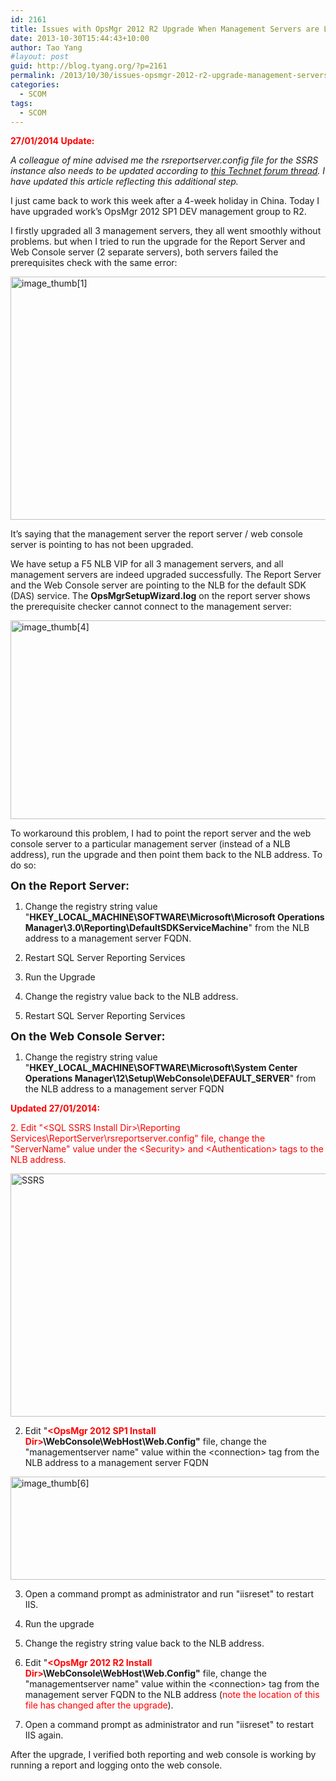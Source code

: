 ```yaml
---
id: 2161
title: Issues with OpsMgr 2012 R2 Upgrade When Management Servers are Load-Balanced
date: 2013-10-30T15:44:43+10:00
author: Tao Yang
#layout: post
guid: http://blog.tyang.org/?p=2161
permalink: /2013/10/30/issues-opsmgr-2012-r2-upgrade-management-servers-load-balanced/
categories:
  - SCOM
tags:
  - SCOM
---
```

<strong><span style="color: #ff0000;">27/01/2014 Update:</span></strong>

<em>A colleague of mine advised me the rsreportserver.config file for the SSRS instance also needs to be updated according to <a href="http://social.technet.microsoft.com/Forums/systemcenter/en-US/58551017-ffa3-4a39-862c-81307c5aa364/any-documentation-on-the-reporting-communication-changes-in-scom-2012">this Technet forum thread</a>. I have updated this article reflecting this additional step.</em>

I just came back to work this week after a 4-week holiday in China. Today I have upgraded work’s OpsMgr 2012 SP1 DEV management group to R2.

I firstly upgraded all 3 management servers, they all went smoothly without problems. but when I tried to run the upgrade for the Report Server and Web Console server (2 separate servers), both servers failed the prerequisites check with the same error:

<a href="http://blog.tyang.org/wp-content/uploads/2013/10/image_thumb1.png"><img style="background-image: none; margin: 0px; padding-left: 0px; padding-right: 0px; display: inline; padding-top: 0px; border-width: 0px;" title="image_thumb[1]" alt="image_thumb[1]" src="http://blog.tyang.org/wp-content/uploads/2013/10/image_thumb1_thumb.png" width="512" height="389" border="0" /></a>

It’s saying that the management server the report server / web console server is pointing to has not been upgraded.

We have setup a F5 NLB VIP for all 3 management servers, and all management servers are indeed upgraded successfully. The Report Server and the Web Console server are pointing to the NLB for the default SDK (DAS) service. The <strong>OpsMgrSetupWizard.log</strong> on the report server shows the prerequisite checker cannot connect to the management server:

<a href="http://blog.tyang.org/wp-content/uploads/2013/10/image_thumb4.png"><img style="background-image: none; margin: 0px; padding-left: 0px; padding-right: 0px; display: inline; padding-top: 0px; border-width: 0px;" title="image_thumb[4]" alt="image_thumb[4]" src="http://blog.tyang.org/wp-content/uploads/2013/10/image_thumb4_thumb.png" width="580" height="318" border="0" /></a>

To workaround this problem, I had to point the report server and the web console server to a particular management server (instead of a NLB address), run the upgrade and then point them back to the NLB address. To do so:

<strong><span style="font-size: large;">On the Report Server:</span></strong>

1. Change the registry string value "<strong>HKEY_LOCAL_MACHINE\SOFTWARE\Microsoft\Microsoft Operations Manager\3.0\Reporting\DefaultSDKServiceMachine</strong>" from the NLB address to a management server FQDN.

2. Restart SQL Server Reporting Services

3. Run the Upgrade

4. Change the registry value back to the NLB address.

5. Restart SQL Server Reporting Services

<strong><span style="font-size: large;">On the Web Console Server:</span></strong>

1. Change the registry string value "<strong>HKEY_LOCAL_MACHINE\SOFTWARE\Microsoft\System Center Operations Manager\12\Setup\WebConsole\DEFAULT_SERVER</strong>" from the NLB address to a management server FQDN

<span style="color: #ff0000;"><strong>Updated 27/01/2014:</strong></span>

<span style="color: #ff0000;">2. Edit "&lt;SQL SSRS Install Dir&gt;\Reporting Services\ReportServer\rsreportserver.config" file, change the "ServerName" value under the &lt;Security&gt; and &lt;Authentication&gt; tags to the NLB address.</span>

<a href="http://blog.tyang.org/wp-content/uploads/2013/10/SSRS.jpg"><img class="alignnone size-full wp-image-2323" alt="SSRS" src="http://blog.tyang.org/wp-content/uploads/2013/10/SSRS.jpg" width="904" height="389" /></a>

2. Edit "<strong><span style="color: #ff0000;">&lt;OpsMgr 2012 SP1 Install Dir&gt;</span>\WebConsole\WebHost\Web.Config"</strong> file, change the "managementserver name" value within the &lt;connection&gt; tag from the NLB address to a management server FQDN

<a href="http://blog.tyang.org/wp-content/uploads/2013/10/image_thumb6.png"><img style="background-image: none; margin: 0px; padding-left: 0px; padding-right: 0px; display: inline; padding-top: 0px; border-width: 0px;" title="image_thumb[6]" alt="image_thumb[6]" src="http://blog.tyang.org/wp-content/uploads/2013/10/image_thumb6_thumb.png" width="580" height="165" border="0" /></a>

3. Open a command prompt as administrator and run "iisreset" to restart IIS.

4. Run the upgrade

5. Change the registry string value back to the NLB address.

6. Edit "<strong><span style="color: #ff0000;">&lt;OpsMgr 2012 R2 Install Dir&gt;</span>\WebConsole\WebHost\Web.Config"</strong> file, change the "managementserver name" value within the &lt;connection&gt; tag from the  management server FQDN to the NLB address (<span style="color: #ff0000;">note the location of this file has changed after the upgrade</span>).

3. Open a command prompt as administrator and run "iisreset" to restart IIS again.

After the upgrade, I verified both reporting and web console is working by running a report and logging onto the web console.